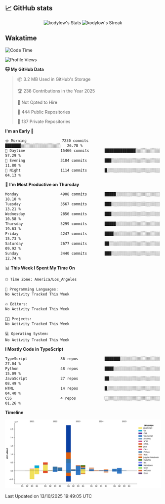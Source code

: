 ## 📈 GitHub stats
<!--START_SECTION:github-->
<div class="badges-githubstats">
  <p align="center">
    <img src="https://github-readme-stats.vercel.app/api?username=kodylow&theme=tokyonight&show_icons=true&hide_border=true&count_private=true" alt="kodylow's Stats" height="165">
    <img src="https://github-readme-streak-stats.herokuapp.com/?user=kodylow&theme=tokyonight&hide_border=true" alt="kodylow's Streak" height="165">
  </p>
</div>
<!--END_SECTION:github-->

## Wakatime 
<!--START_SECTION:waka-->
![Code Time](http://img.shields.io/badge/Code%20Time-1%2C294%20hrs%2031%20mins-blue)

![Profile Views](http://img.shields.io/badge/Profile%20Views-0-blue)

**🐱 My GitHub Data** 

> 📦 3.2 MB Used in GitHub's Storage 
 > 
> 🏆 238 Contributions in the Year 2025
 > 
> 🚫 Not Opted to Hire
 > 
> 📜 444 Public Repositories 
 > 
> 🔑 137 Private Repositories 
 > 
**I'm an Early 🐤** 

```text
🌞 Morning                7230 commits        ███████░░░░░░░░░░░░░░░░░░   26.78 % 
🌆 Daytime                15466 commits       ██████████████░░░░░░░░░░░   57.29 % 
🌃 Evening                3184 commits        ███░░░░░░░░░░░░░░░░░░░░░░   11.80 % 
🌙 Night                  1114 commits        █░░░░░░░░░░░░░░░░░░░░░░░░   04.13 % 
```
📅 **I'm Most Productive on Thursday** 

```text
Monday                   4908 commits        █████░░░░░░░░░░░░░░░░░░░░   18.18 % 
Tuesday                  3567 commits        ███░░░░░░░░░░░░░░░░░░░░░░   13.21 % 
Wednesday                2856 commits        ███░░░░░░░░░░░░░░░░░░░░░░   10.58 % 
Thursday                 5299 commits        █████░░░░░░░░░░░░░░░░░░░░   19.63 % 
Friday                   4247 commits        ████░░░░░░░░░░░░░░░░░░░░░   15.73 % 
Saturday                 2677 commits        ██░░░░░░░░░░░░░░░░░░░░░░░   09.92 % 
Sunday                   3440 commits        ███░░░░░░░░░░░░░░░░░░░░░░   12.74 % 
```


📊 **This Week I Spent My Time On** 

```text
🕑︎ Time Zone: America/Los_Angeles

💬 Programming Languages: 
No Activity Tracked This Week

🔥 Editors: 
No Activity Tracked This Week

🐱‍💻 Projects: 
No Activity Tracked This Week

💻 Operating System: 
No Activity Tracked This Week
```

**I Mostly Code in TypeScript** 

```text
TypeScript               86 repos            ███████░░░░░░░░░░░░░░░░░░   27.04 % 
Python                   48 repos            ████░░░░░░░░░░░░░░░░░░░░░   15.09 % 
JavaScript               27 repos            ██░░░░░░░░░░░░░░░░░░░░░░░   08.49 % 
HTML                     14 repos            █░░░░░░░░░░░░░░░░░░░░░░░░   04.40 % 
CSS                      4 repos             ░░░░░░░░░░░░░░░░░░░░░░░░░   01.26 % 
```



**Timeline**

![Lines of Code chart](https://raw.githubusercontent.com/Kodylow/Kodylow/master/assets/bar_graph.png)


 Last Updated on 13/10/2025 19:49:05 UTC
<!--END_SECTION:waka-->

